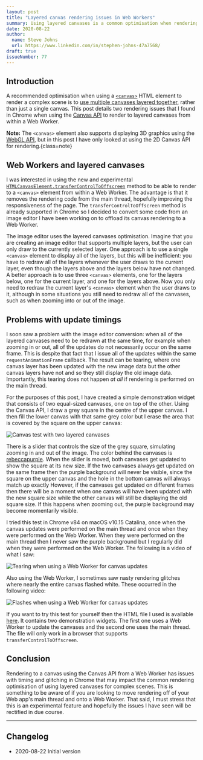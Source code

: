 ```yaml
---
layout: post
title: "Layered canvas rendering issues in Web Workers"
summary: Using layered canvases is a common optimisation when rendering complex scenes in Web apps. I demonstrate two rendering issues that I have found in Chrome when rendering to layered canvases from Web Workers.
date: 2020-08-22
author:
  name: Steve Johns
  url: https://www.linkedin.com/in/stephen-johns-47a7568/
draft: true
issueNumber: 77
---
```


## Introduction

A recommended optimisation when using a [`<canvas>`](https://developer.mozilla.org/en-US/docs/Web/HTML/Element/canvas) HTML element to render a complex scene is to [use multiple canvases layered together](https://developer.mozilla.org/en-US/docs/Web/API/Canvas_API/Tutorial/Optimizing_canvas), rather than just a single canvas. This post details two rendering issues that I found in Chrome when using the [Canvas API](https://developer.mozilla.org/en-US/docs/Web/API/Canvas_API) to render to layered canvases from within a Web Worker.

**Note:** The `<canvas>` element also supports displaying 3D graphics using the [WebGL API](https://developer.mozilla.org/en-US/docs/Web/API/WebGL_API), but in this post I have only looked at using the 2D Canvas API for rendering.{class=note}

## Web Workers and layered canvases

I was interested in using the new and experimental [`HTMLCanvasElement.transferControlToOffscreen`](https://developer.mozilla.org/en-US/docs/Web/API/HTMLCanvasElement/transferControlToOffscreen) method to be able to render to a `<canvas>` element from within a Web Worker. The advantage is that it removes the rendering code from the main thread, hopefully improving the responsiveness of the page. The `transferControlToOffscreen` method is already supported in Chrome so I decided to convert some code from an image editor I have been working on to offload its canvas rendering to a Web Worker.

The image editor uses the layered canvases optimisation. Imagine that you are creating an image editor that supports multiple layers, but the user can only draw to the currently selected layer. One approach is to use a single `<canvas>` element to display all of the layers, but this will be inefficient: you have to redraw all of the layers whenever the user draws to the current layer, even though the layers above and the layers below have not changed. A better approach is to use three `<canvas>` elements, one for the layers below, one for the current layer, and one for the layers above. Now you only need to redraw the current layer's `<canvas>` element when the user draws to it, although in some situations you still need to redraw all of the canvases, such as when zooming into or out of the image.

## Problems with update timings

I soon saw a problem with the image editor conversion: when all of the layered canvases need to be redrawn at the same time, for example when zooming in or out, all of the updates do not necessarily occur on the same frame. This is despite that fact that I issue all of the updates within the same `requestAnimationFrame` callback. The result can be tearing, where one canvas layer has been updated with the new image data but the other canvas layers have not and so they still display the old image data. Importantly, this tearing does not happen _at all_ if rendering is performed on the main thread.

For the purposes of this post, I have created a simple demonstration widget that consists of two equal-sized canvases, one on top of the other. Using the Canvas API, I draw a grey square in the centre of the upper canvas. I then fill the lower canvas with that same grey color but I erase the area that is covered by the square on the upper canvas:

![](/images/2020-08-22-layered-canvas-rendering-issues-in-web-workers/canvas-rendering-test-image-2x.png "Canvas test with two layered canvases")

There is a slider that controls the size of the grey square, simulating zooming in and out of the image. The color behind the canvases is [rebeccapurple](https://medium.com/@valgaze/the-hidden-purple-memorial-in-your-web-browser-7d84813bb416). When the slider is moved, both canvases get updated to show the square at its new size. If the two canvases always get updated on the same frame then the purple background will never be visible, since the square on the upper canvas and the hole in the bottom canvas will always match up exactly However, if the canvases get updated on different frames then there will be a moment when one canvas will have been updated with the new square size while the other canvas will still be displaying the old square size. If this happens when zooming out, the purple background may become momentarily visible.

I tried this test in Chrome v84 on macOS v10.15 Catalina, once when the canvas updates were performed on the main thread and once when they were performed on the Web Worker. When they were performed on the main thread then I never saw the purple background but I regularly did when they were performed on the Web Worker. The following is a video of what I saw:

![](/images/2020-08-22-layered-canvas-rendering-issues-in-web-workers/tearing-1-2x.gif "Tearing when using a Web Worker for canvas updates")

Also using the Web Worker, I sometimes saw nasty rendering glitches where nearly the entire canvas flashed white. These occurred in the following video:

![](/images/2020-08-22-layered-canvas-rendering-issues-in-web-workers/tearing-2-2x.gif "Flashes when using a Web Worker for canvas updates")

If you want to try this test for yourself then the HTML file I used is available [here](/iframes/canvas-tearing.html). It contains two demonstration widgets. The first one uses a Web Worker to update the canvases and the second one uses the main thread. The file will only work in a browser that supports `transferControlToOffscreen`.

## Conclusion

Rendering to a canvas using the Canvas API from a Web Worker has issues with timing and glitching in Chrome that may impact the common rendering optimisation of using layered canvases for complex scenes. This is something to be aware of if you are looking to move rendering off of your Web app's main thread and onto a Web Worker. That said, I must stress that this is an experimental feature and hopefully the issues I have seen will be rectified in due course.

---

## Changelog

- 2020-08-22 Initial version
